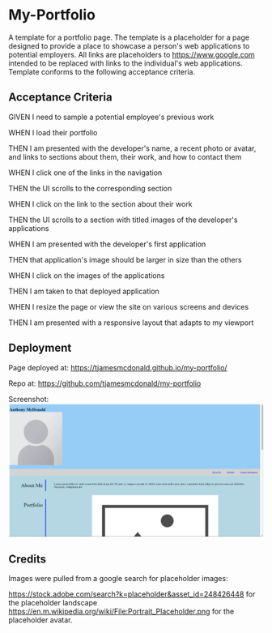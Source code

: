 # My-Portfolio
A template for a portfolio page. The template is a placeholder for a page designed to provide a place to showcase a person's web applications to potential employers. All links are placeholders to https://www.google.com intended to be replaced with links to the individual's web applications. Template conforms to the following acceptance criteria.
## Acceptance Criteria

GIVEN I need to sample a potential employee's previous work

WHEN I load their portfolio

THEN I am presented with the developer's name, a recent photo or avatar, and links to sections about them, their work, and how to contact them

WHEN I click one of the links in the navigation

THEN the UI scrolls to the corresponding section

WHEN I click on the link to the section about their work

THEN the UI scrolls to a section with titled images of the developer's applications

WHEN I am presented with the developer's first application

THEN that application's image should be larger in size than the others

WHEN I click on the images of the applications

THEN I am taken to that deployed application

WHEN I resize the page or view the site on various screens and devices

THEN I am presented with a responsive layout that adapts to my viewport

## Deployment
Page deployed at: https://tjamesmcdonald.github.io/my-portfolio/

Repo at: https://github.com/tjamesmcdonald/my-portfolio

Screenshot: ![Screenshot](assets/images/Screenshot.png)

## Credits
Images were pulled from a google search for placeholder images:

https://stock.adobe.com/search?k=placeholder&asset_id=248426448 for the placeholder landscape
https://en.m.wikipedia.org/wiki/File:Portrait_Placeholder.png for the placeholder avatar.